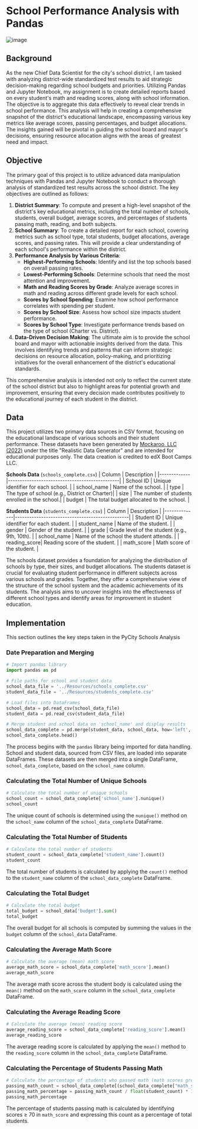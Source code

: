 # School Performance Analysis with Pandas

![image](https://user-images.githubusercontent.com/112406455/210904891-7c74c3e9-fe27-491c-b019-5276e1887814.png)

## Background
As the new Chief Data Scientist for the city's school district, I am tasked with analyzing district-wide standardized test results to aid strategic decision-making regarding school budgets and priorities. Utilizing Pandas and Jupyter Notebook, my assignment is to create detailed reports based on every student's math and reading scores, along with school information. The objective is to aggregate this data effectively to reveal clear trends in school performance. This analysis will help in creating a comprehensive snapshot of the district's educational landscape, encompassing various key metrics like average scores, passing percentages, and budget allocations. The insights gained will be pivotal in guiding the school board and mayor's decisions, ensuring resource allocation aligns with the areas of greatest need and impact.
## Objective
The primary goal of this project is to utilize advanced data manipulation techniques with Pandas and Jupyter Notebook to conduct a thorough analysis of standardized test results across the school district. The key objectives are outlined as follows:
1. **District Summary**: To compute and present a high-level snapshot of the district's key educational metrics, including the total number of schools, students, overall budget, average scores, and percentages of students passing math, reading, and both subjects.
2. **School Summary**: To create a detailed report for each school, covering metrics such as school type, total students, budget allocations, average scores, and passing rates. This will provide a clear understanding of each school's performance within the district.
3. **Performance Analysis by Various Criteria**:
	* **Highest-Performing Schools**: Identify and list the top schools based on overall passing rates.
	* **Lowest-Performing Schools**: Determine schools that need the most attention and improvement.
	* **Math and Reading Scores by Grade**: Analyze average scores in math and reading across different grade levels for each school.
	* **Scores by School Spending**: Examine how school performance correlates with spending per student.
	* **Scores by School Size**: Assess how school size impacts student performance.
	* **Scores by School Type**: Investigate performance trends based on the type of school (Charter vs. District).
4. **Data-Driven Decision Making**: The ultimate aim is to provide the school board and mayor with actionable insights derived from the data. This involves identifying trends and patterns that can inform strategic decisions on resource allocation, policy-making, and prioritizing initiatives for the overall enhancement of the district's educational standards.

This comprehensive analysis is intended not only to reflect the current state of the school district but also to highlight areas for potential growth and improvement, ensuring that every decision made contributes positively to the educational journey of each student in the district.
## Data
This project utilizes two primary data sources in CSV format, focusing on the educational landscape of various schools and their student performance. These datasets have been generated by [Mockaroo, LLC (2022)](https://mockaroo.com/) under the title "Realistic Data Generator" and are intended for educational purposes only. The data creation is credited to edX Boot Camps LLC.

**Schools Data** (`schools_complete.csv`)
| Column      | Description                                   |
|-------------|-----------------------------------------------|
| School ID   | Unique identifier for each school.            |
| school_name | Name of the school.                           |
| type        | The type of school (e.g., District or Charter)|
| size        | The number of students enrolled in the school.|
| budget      | The total budget allocated to the school.     |

**Students Data** (`students_complete.csv`)
| Column       | Description                                    |
|--------------|------------------------------------------------|
| Student ID   | Unique identifier for each student.            |
| student_name | Name of the student.                           |
| gender       | Gender of the student.                         |
| grade        | Grade level of the student (e.g., 9th, 10th).  |
| school_name  | Name of the school the student attends.        |
| reading_score| Reading score of the student.                  |
| math_score   | Math score of the student.                     |

The schools dataset provides a foundation for analyzing the distribution of schools by type, their sizes, and budget allocations. The students dataset is crucial for evaluating student performance in different subjects across various schools and grades. Together, they offer a comprehensive view of the structure of the school system and the academic achievements of its students. The analysis aims to uncover insights into the effectiveness of different school types and identify areas for improvement in student education.
## Implementation
This section outlines the key steps taken in the PyCity Schools Analysis
### Date Preparation and Merging
```python
# Import pandas library
import pandas as pd

# File paths for school and student data
school_data_file = '../Resources/schools_complete.csv'
student_data_file = '../Resources/students_complete.csv'

# Load files into DataFrames
school_data = pd.read_csv(school_data_file)
student_data = pd.read_csv(student_data_file)

# Merge student and school data on 'school_name' and display results
school_data_complete = pd.merge(student_data, school_data, how='left', on=['school_name', 'school_name'])
school_data_complete.head()
```
The process begins with the `pandas` library being imported for data handling. School and student data, sourced from CSV files, are loaded into separate DataFrames. These datasets are then merged into a single DataFrame, `school_data_complete`, based on the `school_name` column. 
### Calculating the Total Number of Unique Schools
```python
# Calculate the total number of unique schools
school_count = school_data_complete['school_name'].nunique()
school_count
```
The unique count of schools is determined using the `nunique()` method on the `school_name` column of the `school_data_complete` DataFrame.
### Calculating the Total Number of Students
```python
# Calculate the total number of students
student_count = school_data_complete['student_name'].count()
student_count
```
The total number of students is calculated by applying the `count()` method to the `student_name` column of the `school_data_complete` DataFrame.
### Calculating the Total Budget
```python
# Calculate the total budget
total_budget = school_data['budget'].sum()
total_budget
```
The overall budget for all schools is computed by summing the values in the `budget` column of the `school_data` DataFrame.
### Calculating the Average Math Score
```python
# Calculate the average (mean) math score
average_math_score = school_data_complete['math_score'].mean()
average_math_score
```
The average math score across the student body is calculated using the `mean()` method on the `math_score` column in the `school_data_complete` DataFrame.
### Calculating the Average Reading Score
```python
# Calculate the average (mean) reading score
average_reading_score = school_data_complete['reading_score'].mean()
average_reading_score
```
The average reading score is calculated by applying the `mean()` method to the `reading_score` column in the `school_data_complete` DataFrame.
### Calculating the Percentage of Students Passing Math
```python
# Calculate the percentage of students who passed math (math scores greater than or equal to 70)
passing_math_count = school_data_complete[(school_data_complete["math_score"] >= 70)].count()["student_name"]
passing_math_percentage = passing_math_count / float(student_count) * 100
passing_math_percentage
```
The percentage of students passing math is calculated by identifying scores ≥ 70 in `math_score` and expressing this count as a percentage of total students.
